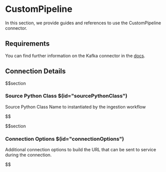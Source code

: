 # CustomPipeline

In this section, we provide guides and references to use the CustomPipeline connector.

## Requirements
<!-- to be updated -->
You can find further information on the Kafka connector in the [docs](https://docs.open-metadata.org/connectors/pipeline/custompipeline).

## Connection Details

$$section
### Source Python Class $(id="sourcePythonClass")

Source Python Class Name to instantiated by the ingestion workflow
<!-- sourcePythonClass to be updated -->
$$

$$section
### Connection Options $(id="connectionOptions")

Additional connection options to build the URL that can be sent to service during the connection.
<!-- connectionOptions to be updated -->
$$

